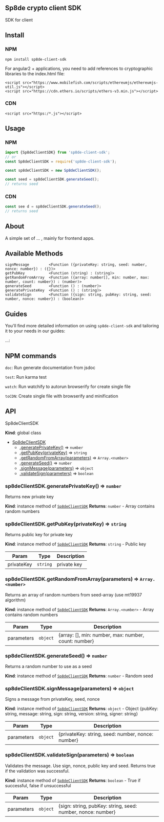 ## Sp8de crypto client SDK

SDK for client

## Install

### NPM
```
npm install sp8de-client-sdk
```
For angular2 + applications, you need to add references to cryptographic libraries to the index.html file:
```
<script src="https://www.mobilefish.com/scripts/ethereumjs/ethereumjs-util.js"></script>
<script src="https://cdn.ethers.io/scripts/ethers-v3.min.js"></script>
```
### CDN
```
<script src="https:/*.js"></script>
```
## Usage

### NPM
```js
import {Sp8deClientSDK} from 'sp8de-client-sdk';
// or
const Sp8deClientSDK = require('sp8de-client-sdk');

const sp8deClientSDK = new Sp8deClientSDK();

const seed = sp8deClientSDK.generateSeed();
// returns seed
```
### CDN
```js
const see d = sp8deClientSDK.generateSeed();
// returns seed
```

## About

A simple set of ... , mainly for frontend apps.

## Available Methods

```
signMessage         <Function ({privateKey: string, seed: number, nonce: number}) : ({})>
getPubKey           <Function (string) : (string)>
getRandomFromArray  <Function ({array: number[], min: number, max: number, count: number}) : (number)>
generateSeed        <Function () : (number)>
generatePrivateKey  <Function () : (string)>
validateSign        <Function ({sign: string, pubKey: string, seed: number, nonce: number}) : (boolean)>
```

## Guides

You'll find more detailed information on using `sp8de-client-sdk` and tailoring it to your needs in our guides:

...:

## NPM commands

`doc`: Run generate documentation from jsdoc

`test`: Run karma test

`watch`: Run watchify to autorun browserify for create single file

`toCDN`: Create single file with browserify and minification

## API
Sp8deClientSDK

**Kind**: global class

* [Sp8deClientSDK](#Sp8deClientSDK)
    * [.generatePrivateKey()](#Sp8deClientSDK+generatePrivateKey) ⇒ <code>number</code>
    * [.getPubKey(privateKey)](#Sp8deClientSDK+getPubKey) ⇒ <code>string</code>
    * [.getRandomFromArray(parameters)](#Sp8deClientSDK+getRandomFromArray) ⇒ <code>Array.&lt;number&gt;</code>
    * [.generateSeed()](#Sp8deClientSDK+generateSeed) ⇒ <code>number</code>
    * [.signMessage(parameters)](#Sp8deClientSDK+signMessage) ⇒ <code>object</code>
    * [.validateSign(parameters)](#Sp8deClientSDK+validateSign) ⇒ <code>boolean</code>

<a name="Sp8deClientSDK+generatePrivateKey"></a>

### sp8deClientSDK.generatePrivateKey() ⇒ <code>number</code>
Returns new private key

**Kind**: instance method of [<code>Sp8deClientSDK</code>](#Sp8deClientSDK)
**Returns**: <code>number</code> - Array contains random numbers
<a name="Sp8deClientSDK+getPubKey"></a>

### sp8deClientSDK.getPubKey(privateKey) ⇒ <code>string</code>
Returns public key for private key

**Kind**: instance method of [<code>Sp8deClientSDK</code>](#Sp8deClientSDK)
**Returns**: <code>string</code> - Public key

| Param | Type | Description |
| --- | --- | --- |
| privateKey | <code>string</code> | private key |

<a name="Sp8deClientSDK+getRandomFromArray"></a>

### sp8deClientSDK.getRandomFromArray(parameters) ⇒ <code>Array.&lt;number&gt;</code>
Returns an array of random numbers from seed-array (use mt19937 algorithm)

**Kind**: instance method of [<code>Sp8deClientSDK</code>](#Sp8deClientSDK)
**Returns**: <code>Array.&lt;number&gt;</code> - Array contains random numbers

| Param | Type | Description |
| --- | --- | --- |
| parameters | <code>object</code> | {array: [], min: number, max: number, count: number} |

<a name="Sp8deClientSDK+generateSeed"></a>

### sp8deClientSDK.generateSeed() ⇒ <code>number</code>
Returns a random number to use as a seed

**Kind**: instance method of [<code>Sp8deClientSDK</code>](#Sp8deClientSDK)
**Returns**: <code>number</code> - Random seed
<a name="Sp8deClientSDK+signMessage"></a>

### sp8deClientSDK.signMessage(parameters) ⇒ <code>object</code>
Signs a message from privateKey, seed, nonce

**Kind**: instance method of [<code>Sp8deClientSDK</code>](#Sp8deClientSDK)
**Returns**: <code>object</code> - Object {pubKey: string, message: string, sign: string, version: string, signer: string}

| Param | Type | Description |
| --- | --- | --- |
| parameters | <code>object</code> | {privateKey: string, seed: number, nonce: number} |

<a name="Sp8deClientSDK+validateSign"></a>

### sp8deClientSDK.validateSign(parameters) ⇒ <code>boolean</code>
Validates the message. Use sign, nonce, public key and seed. Returns true if the validation was successful.

**Kind**: instance method of [<code>Sp8deClientSDK</code>](#Sp8deClientSDK)
**Returns**: <code>boolean</code> - True if successful, false if unsuccessful

| Param | Type | Description |
| --- | --- | --- |
| parameters | <code>object</code> | {sign: string, pubKey: string, seed: number, nonce: number} |

